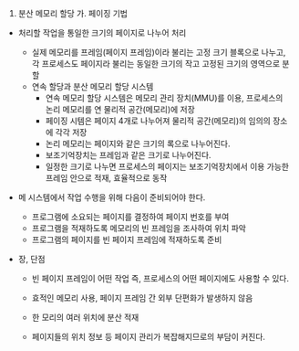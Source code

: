1. 분산 메모리 할당
가. 페이징 기법
- 처리할 작업을 통일한 크기의 페이지로 나누어 처리
  - 실제 메모리를 프레임(페이지 프레임)이라 불리는 고정 크기 블록으로 나누고, 각 프로세스도 페이지라 불리는 동일한 크기의 작고 고정된 크기의 영역으로 분할
  - 연속 할당과 분산 메모리 할당 시스템
    - 연속 메모리 할당 시스템은 메모리 관리 장치(MMU)를 이용, 프로세스의 논리 메모리를 연 물리적 공간(메모리)에 저장
    - 페이징 시템은 페이지 4개로 나누어져 물리적 공간(메모리)의 임의의 장소에 각각 저장
    - 논리 메모리는 페이지와 같은 크기의 록으로 나누어진다.
    - 보조기억장치는 프레임과 같은 크기로 나누어진다.
    - 일정한 크기로 나누면 프로세스의 페이지는 보조기억장치에서 이용 가능한 프레임 안으로 적재, 효율적으로 동작

- 메 시스템에서 작업 수행을 위해 다음이 준비되어야 한다.
  - 프로그램에 소요되는 페이지를 결정하여 페이지 번호를 부여
  - 프로그램을 적재하도록 메모리의 빈 프레임을 조사하여 위치 파악
  - 프로그램의 페이지를 빈 페이지 프레임에 적재하도록 준비 

- 장, 단점
  - 빈 페이지 프레임이 어떤 작업 즉, 프로세스의 어떤 페이지에도 사용할 수 있다.
  - 효적인 메모리 사용, 페이지 프레임 간 외부 단편화가 발생하지 않음

  - 한 모리의 여러 위치에 분산 적재

  - 페이지들의 위치 정보 등 페이지 관리가 복잡해지므로의 부담이 커진다.
